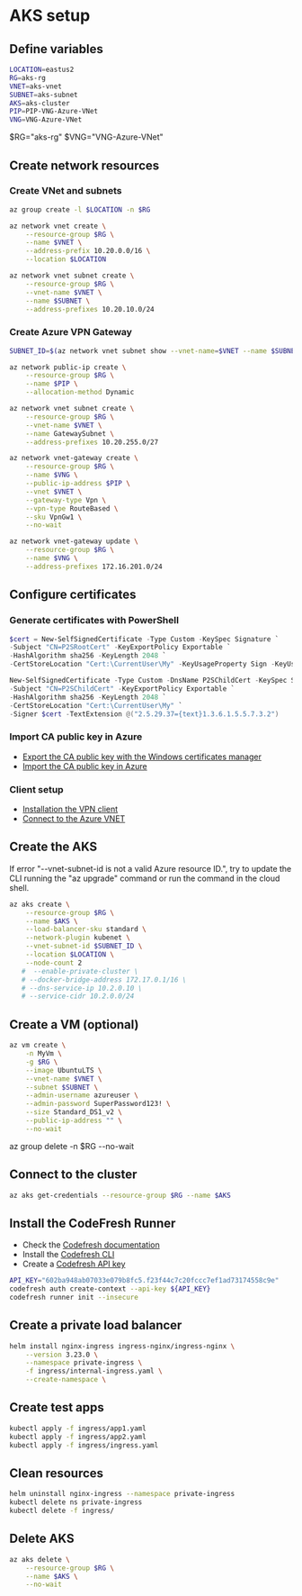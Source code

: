 # AKS setup

## Define variables

```bash
LOCATION=eastus2
RG=aks-rg
VNET=aks-vnet
SUBNET=aks-subnet
AKS=aks-cluster
PIP=PIP-VNG-Azure-VNet
VNG=VNG-Azure-VNet
```

$RG="aks-rg"
$VNG="VNG-Azure-VNet"

## Create network resources

### Create VNet and subnets

```bash
az group create -l $LOCATION -n $RG

az network vnet create \
    --resource-group $RG \
    --name $VNET \
    --address-prefix 10.20.0.0/16 \
    --location $LOCATION

az network vnet subnet create \
    --resource-group $RG \
    --vnet-name $VNET \
    --name $SUBNET \
    --address-prefixes 10.20.10.0/24
```

### Create Azure VPN Gateway

```bash
SUBNET_ID=$(az network vnet subnet show --vnet-name=$VNET --name $SUBNET -g=$RG --query id -o tsv)

az network public-ip create \
    --resource-group $RG \
    --name $PIP \
    --allocation-method Dynamic

az network vnet subnet create \
    --resource-group $RG \
    --vnet-name $VNET \
    --name GatewaySubnet \
    --address-prefixes 10.20.255.0/27

az network vnet-gateway create \
    --resource-group $RG \
    --name $VNG \
    --public-ip-address $PIP \
    --vnet $VNET \
    --gateway-type Vpn \
    --vpn-type RouteBased \
    --sku VpnGw1 \
    --no-wait

az network vnet-gateway update \
    --resource-group $RG \
    --name $VNG \
    --address-prefixes 172.16.201.0/24
```

## Configure certificates

### Generate certificates with PowerShell

```powershell
$cert = New-SelfSignedCertificate -Type Custom -KeySpec Signature `
-Subject "CN=P2SRootCert" -KeyExportPolicy Exportable `
-HashAlgorithm sha256 -KeyLength 2048 `
-CertStoreLocation "Cert:\CurrentUser\My" -KeyUsageProperty Sign -KeyUsage CertSign

New-SelfSignedCertificate -Type Custom -DnsName P2SChildCert -KeySpec Signature `
-Subject "CN=P2SChildCert" -KeyExportPolicy Exportable `
-HashAlgorithm sha256 -KeyLength 2048 `
-CertStoreLocation "Cert:\CurrentUser\My" `
-Signer $cert -TextExtension @("2.5.29.37={text}1.3.6.1.5.5.7.3.2")
```

### Import CA public key in Azure

- [Export the CA public key with the Windows certificates manager](https://docs.microsoft.com/en-us/azure/vpn-gateway/vpn-gateway-certificates-point-to-site#cer)
- [Import the CA public key in Azure](https://docs.microsoft.com/en-us/azure/vpn-gateway/vpn-gateway-howto-point-to-site-resource-manager-portal#uploadfile)

### Client setup

- [Installation the VPN client](https://docs.microsoft.com/en-us/azure/vpn-gateway/point-to-site-vpn-client-configuration-azure-cert)
- [Connect to the Azure VNET](https://docs.microsoft.com/en-us/azure/vpn-gateway/vpn-gateway-howto-point-to-site-resource-manager-portal#connect)

## Create the AKS

If error  "--vnet-subnet-id is not a valid Azure resource ID.", try to update the CLI running the "az upgrade" command or run the command in the cloud shell.

```bash
az aks create \
    --resource-group $RG \
    --name $AKS \
    --load-balancer-sku standard \
    --network-plugin kubenet \
    --vnet-subnet-id $SUBNET_ID \
    --location $LOCATION \
    --node-count 2
   #  --enable-private-cluster \
   # --docker-bridge-address 172.17.0.1/16 \
   # --dns-service-ip 10.2.0.10 \
   # --service-cidr 10.2.0.0/24
```

## Create a VM (optional)

```bash
az vm create \
    -n MyVm \
    -g $RG \
    --image UbuntuLTS \
    --vnet-name $VNET \
    --subnet $SUBNET \
    --admin-username azureuser \
    --admin-password SuperPassword123! \
    --size Standard_DS1_v2 \
    --public-ip-address "" \
    --no-wait
```

az group delete -n $RG --no-wait

## Connect to the cluster

```bash
az aks get-credentials --resource-group $RG --name $AKS
```

## Install the CodeFresh Runner

- Check the [Codefresh documentation](https://codefresh.io/docs/docs/administration/codefresh-runner/)
- Install the [Codefresh CLI](https://codefresh-io.github.io/cli/installation/download/)
- Create a [Codefresh API key](https://g.codefresh.io/user/settings)

```bash
API_KEY="602ba948ab07033e079b8fc5.f23f44c7c20fccc7ef1ad73174558c9e"
codefresh auth create-context --api-key ${API_KEY}
codefresh runner init --insecure
```
## Create a private load balancer

```bash
helm install nginx-ingress ingress-nginx/ingress-nginx \
    --version 3.23.0 \
    --namespace private-ingress \
    -f ingress/internal-ingress.yaml \
    --create-namespace \
```

## Create test apps

```bash
kubectl apply -f ingress/app1.yaml
kubectl apply -f ingress/app2.yaml
kubectl apply -f ingress/ingress.yaml
```

## Clean resources

```bash
helm uninstall nginx-ingress --namespace private-ingress
kubectl delete ns private-ingress
kubectl delete -f ingress/
```

## Delete AKS

```bash
az aks delete \
    --resource-group $RG \
    --name $AKS \
    --no-wait
```
